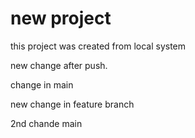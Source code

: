 # new project

this project was created from local system

new change after push.

change in main

new change in feature branch

2nd chande main